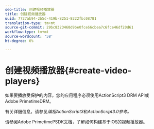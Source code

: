 ```yaml
---
seo-title: 创建视频播放器
title: 创建视频播放器
uuid: 7727ab94-2b5d-419b-8251-8222fbc08781
translation-type: tm+mt
source-git-commit: 29bc8323460d9be0fce66cbea7c6fce46df20d61
workflow-type: tm+mt
source-wordcount: '58'
ht-degree: 0%

---
```



# 创建视频播放器{#create-video-players}

如果要播放受保护的内容，您的应用程序必须使用ActionScript3 DRM API或Adobe PrimetimeDRM。

有关详细信息，请参见&#x200B;*编程ActionScript3*&#x200B;和&#x200B;*ActionScript3.0参考。*

请参阅Adobe PrimetimePSDK文档，了解如何构建基于iOS的视频播放器。
